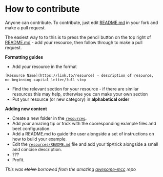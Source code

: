 # How to contribute
Anyone can contribute. To contribute, just edit [README.md](README.md) in your fork and make a pull request.

The easiest way to to this is to press the pencil button on the top right of [README.md](README.md) - add your resource, then follow through to make a pull request.

**Formatting guides**
- Add your resource in the format
```
[Resource Name](https://link.to/resource) - description of resource, no beginning capital letter/full stop
```
- Find the relevant section for your resource - if there are similar resources this may help, otherwise you can make your own section
- Put your resource (or new category) in **alphabetical order**

**Adding new content**
* Create a new folder in the [`resources`](resources).
* Add your amazing tip or trick with the cooresponding example files and beet configuration.
* Add a README.md to guide the user alongside a set of instructions on how to build your example.
* Edit the [`resources/README.md`](`resources/README.md`) file and add your tip/trick alongside a small and concise description.
* ???
* Profit.

*This was ~~stolen~~ borrowed from the amazing [awesome-mcc](https://github.com/lolgeny/awesome-mcc/blob/main/CONTRIBUTING.md) repo*
